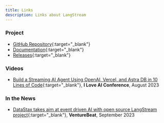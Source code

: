 ```yaml
---
title: Links
description: Links about LangStream
---
```



### Project
* [GitHub Repository](https:github.com/LangStream/langstream){:target="_blank"}
* [Documentation](https://docs.langstream.ai/){:target="_blank"}
* [Releases](https://github.com/LangStream/langstream/releases){:target="_blank"}

### Videos
* [Build a Streaming AI Agent Using OpenAI, Vercel, and Astra DB in 10 Lines of Code](https://www.youtube.com/watch?v=qqsFnD63DBo){:target="_blank"}, **I Love AI Conference**, August 2023

### In the News
* [DataStax takes aim at event driven AI with open source LangStream project](https://venturebeat.com/data-infrastructure/datastax-takes-aim-at-event-driven-ai-with-open-source-langstream-project/){:target="_blank"}, **VentureBeat**, September 2023